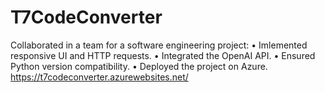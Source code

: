 # T7CodeConverter
Collaborated in a team for a software engineering project:
	•	Imlemented responsive UI and HTTP requests.	•	Integrated the OpenAI API.	•	Ensured Python version compatibility.
	•	Deployed the project on Azure. https://t7codeconverter.azurewebsites.net/
